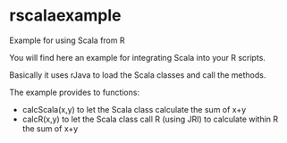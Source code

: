 # rscalaexample
Example for using Scala from R

You will find here an example for integrating Scala into your R scripts.

Basically it uses rJava to load the Scala classes and call the methods.

The example provides to functions:

* calcScala(x,y) to let the Scala class calculate the sum of x+y
* calcR(x,y) to let the Scala class call R (using JRI) to calculate within R the sum of x+y
